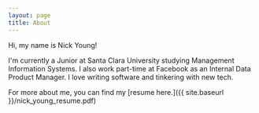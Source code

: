 ```yaml
---
layout: page
title: About
---
```


Hi, my name is Nick Young!

I'm currently a Junior at Santa Clara University studying Management Information Systems. I also work part-time at Facebook as an Internal Data Product Manager. I love writing software and tinkering with new tech.

For more about me, you can find my [resume here.]({{ site.baseurl }}/nick_young_resume.pdf)
